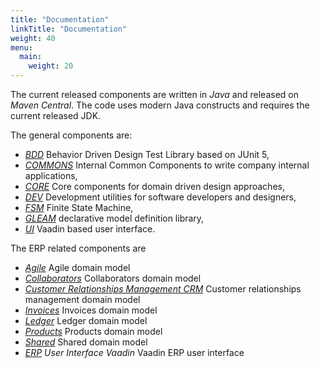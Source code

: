 ```yaml
---
title: "Documentation"
linkTitle: "Documentation"
weight: 40
menu:
  main:
    weight: 20
---
```


The current released components are written in _Java_ and released on _Maven Central_.
The code uses modern Java constructs and requires the current released JDK.

The general components are:

* _[BDD](./bdd)_ Behavior Driven Design Test Library based on JUnit 5,
* _[COMMONS](./commons)_ Internal Common Components to write company internal applications,
* _[CORE](./core)_ Core components for domain driven design approaches,
* _[DEV](./dev)_ Development utilities for software developers and designers,
* _[FSM](./fsm)_ Finite State Machine,
* _[GLEAM](./gleam)_ declarative model definition library,
* _[UI](./ui)_ Vaadin based user interface.

The ERP related components are

* _[Agile](./domains/agile)_ Agile domain model
* _[Collaborators](./domains/collaborators)_ Collaborators domain model
* _[Customer Relationships Management CRM](./domains/crm)_ Customer relationships management domain model
* _[Invoices](./domains/invoices)_ Invoices domain model
* _[Ledger](./domains/ledger)_ Ledger domain model
* _[Products](./domains/products)_ Products domain model
* _[Shared](./domains/shared)_ Shared domain model
* _[ERP](./domains/ui) User Interface Vaadin_ Vaadin ERP user interface
